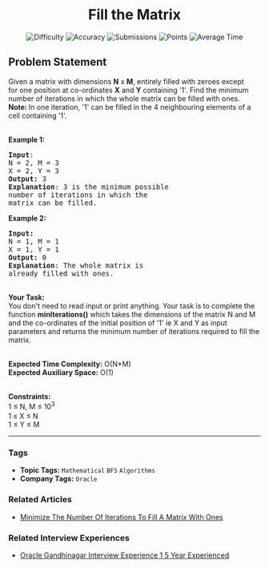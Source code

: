 <h1 align="center">Fill the Matrix</h1>

<p align="center">
  <img alt="Difficulty" title="Difficulty" src="https://custom-icon-badges.demolab.com/badge/Difficulty: Medium-1F222E?style=for-the-badge&logoColor=white&logo=fire"/>
  <img alt="Accuracy" title="Accuracy" src="https://custom-icon-badges.demolab.com/badge/Accuracy: 63.43%25-1F222E?style=for-the-badge&logoColor=white&logo=target"/>
  <img alt="Submissions" title="Submissions" src="https://custom-icon-badges.demolab.com/badge/Submissions: 20K+-1F222E?style=for-the-badge&logoColor=white&logo=repo"/>
  <img alt="Points" title="Points" src="https://custom-icon-badges.demolab.com/badge/Points: 4-1F222E?style=for-the-badge&logoColor=white&logo=award"/>
  <img alt="Average Time" title="Average Time" src="https://custom-icon-badges.demolab.com/badge/Average%20Time: N/A-1F222E?style=for-the-badge&logoColor=white&logo=clock"/>
</p>

## Problem Statement

Given a matrix with dimensions <b>N</b> x <b>M</b>, entirely filled with zeroes except for one position at co-ordinates <b>X</b> and <b>Y </b>containing '1'. Find the minimum number of iterations in which the whole matrix can be filled with ones.<br><b>Note: </b>In one iteration, '1' can be filled in the 4 neighbouring elements of a cell containing '1'.

<br><b>Example 1:</b>

<pre><b>Input</b>:
N = 2, M = 3
X = 2, Y = 3
<b>Output:</b> 3 
<img src="https://media.geeksforgeeks.org/img-practice/PROD/addEditProblem/713972/Web/Other/26f91e33-013f-40f2-badd-00804adaf31f_1685087947.png" alt="" title=""/>
<b>Explanation</b>: 3 is the minimum possible 
number of iterations in which the
matrix can be filled.
</pre>

<b>Example 2:</b>

<pre><b>Input:</b>
N = 1, M = 1
X = 1, Y = 1 
<b>Output: </b>0
<img src="https://media.geeksforgeeks.org/img-practice/PROD/addEditProblem/713972/Web/Other/7f59ca2a-c242-49bc-b94e-ba0f3e95f43e_1685087947.png" alt="" title=""/>
<b>Explanation</b>: The whole matrix is 
already filled with ones.</pre>

<br><b>Your Task:  </b><br>You don't need to read input or print anything. Your task is to complete the function <b>minIterations()</b> which takes the dimensions of the matrix N and M and the co-ordinates of the initial position of '1' ie X and Y<b> </b>as input parameters and returns the minimum number of iterations required to fill the matrix.

<br><b>Expected Time Complexity:</b> O(N*M)<br><b>Expected Auxiliary Space:</b> O(1)

<br><b>Constraints:</b><br>1 ≤ N, M ≤ 10<sup>3</sup><br>1<sup> </sup>≤ X ≤ N<br>1 ≤ Y ≤ M


<hr>

### Tags
- **Topic Tags:** `Mathematical` `BFS` `Algorithms`
- **Company Tags:** `Oracle`

### Related Articles
- [Minimize The Number Of Iterations To Fill A Matrix With Ones](https://www.geeksforgeeks.org/minimize-the-number-of-iterations-to-fill-a-matrix-with-ones/)

### Related Interview Experiences
- [Oracle Gandhinagar Interview Experience 1 5 Year Experienced](https://www.geeksforgeeks.org/oracle-gandhinagar-interview-experience-1-5-year-experienced/)
